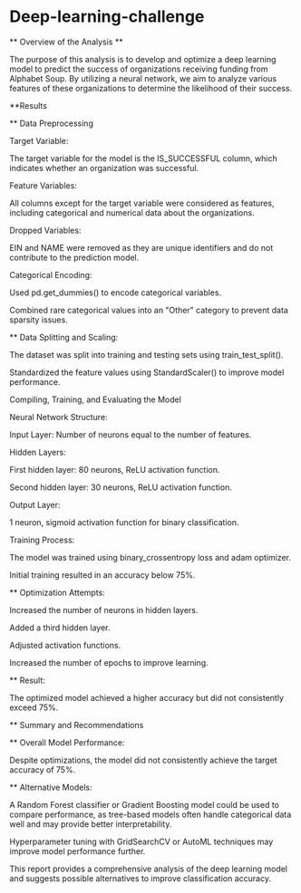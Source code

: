 # Deep-learning-challenge

** Overview of the Analysis **

The purpose of this analysis is to develop and optimize a deep learning model to predict the success of organizations receiving funding from Alphabet Soup. By utilizing a neural network, we aim to analyze various features of these organizations to determine the likelihood of their success.

**Results

** Data Preprocessing

Target Variable:

The target variable for the model is the IS_SUCCESSFUL column, which indicates whether an organization was successful.

Feature Variables:

All columns except for the target variable were considered as features, including categorical and numerical data about the organizations.

Dropped Variables:

EIN and NAME were removed as they are unique identifiers and do not contribute to the prediction model.

Categorical Encoding:

Used pd.get_dummies() to encode categorical variables.

Combined rare categorical values into an "Other" category to prevent data sparsity issues.

** Data Splitting and Scaling:

The dataset was split into training and testing sets using train_test_split().

Standardized the feature values using StandardScaler() to improve model performance.

Compiling, Training, and Evaluating the Model

Neural Network Structure:

Input Layer: Number of neurons equal to the number of features.

Hidden Layers:

First hidden layer: 80 neurons, ReLU activation function.

Second hidden layer: 30 neurons, ReLU activation function.

Output Layer:

1 neuron, sigmoid activation function for binary classification.

Training Process:

The model was trained using binary_crossentropy loss and adam optimizer.

Initial training resulted in an accuracy below 75%.

** Optimization Attempts:

Increased the number of neurons in hidden layers.

Added a third hidden layer.

Adjusted activation functions.

Increased the number of epochs to improve learning.

** Result: 

The optimized model achieved a higher accuracy but did not consistently exceed 75%.

** Summary and Recommendations

** Overall Model Performance:

Despite optimizations, the model did not consistently achieve the target accuracy of 75%.

** Alternative Models:

A Random Forest classifier or Gradient Boosting model could be used to compare performance, as tree-based models often handle categorical data well and may provide better interpretability.

Hyperparameter tuning with GridSearchCV or AutoML techniques may improve model performance further.

This report provides a comprehensive analysis of the deep learning model and suggests possible alternatives to improve classification accuracy.
